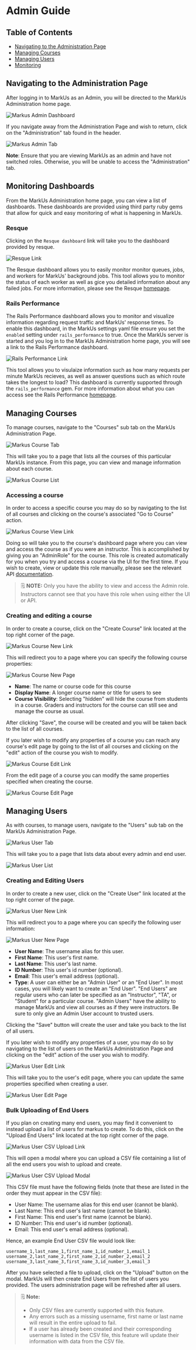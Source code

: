 # Admin Guide

## Table of Contents

- [Navigating to the Administration Page](#navigating-to-the-administration-page)
- [Managing Courses](#managing-courses)
- [Managing Users](#managing-users)
- [Monitoring](#monitoring)

## Navigating to the Administration Page

After logging in to MarkUs as an Admin, you will be directed to the MarkUs Administration home page.

![Markus Admin Dashboard](images/markus-admin-dashboard.png)

If you navigate away from the Administration Page and wish to return, click on the "Administration" tab found in the header.

![Markus Admin Tab](images/markus-admin-tab.png)

**Note**: Ensure that you are viewing MarkUs as an admin and have not switched roles. Otherwise, you will be unable to access the "Administration" tab.

## Monitoring Dashboards

From the MarkUs Administration home page, you can view a list of dashboards. These dashboards are provided using third party ruby gems that allow for quick and easy monitoring of what is happening in MarkUs.

### Resque

Clicking on the `Resque dashboard` link will take you to the dashboard provided by resque.

![Resque Link](images/resque-link.png)

The Resque dashboard allows you to easily monitor monitor queues, jobs, and workers for MarkUs' background jobs. This tool allows you to monitor the status of each worker as well as gice you detailed information about any failed jobs. For more information, please see the Resque [homepage](https://github.com/resque/resque#the-front-end).

### Rails Performance

The Rails Performance dashboard allows you to monitor and visualize information regarding request traffic and MarkUs' response times. To enable this dashboard, in the MarkUs settings yaml file ensure you set the `enabled` setting under `rails_performance` to true. Once the MarkUs server is started and you log in to the MarkUs Administration home page, you will see a link to the Rails Performance dashboard.

![Rails Performance Link](images/rails-performance-link.png)

This tool allows you to visulaize information such as how many requests per minute MarkUs recieves, as well as answer questions such as which route takes the longest to load? This dashboard is currently supported through the `rails_performance` gem. For more information about what you can access see the Rails Performance [homepage](https://github.com/igorkasyanchuk/rails_performance).

## Managing Courses

To manage courses, navigate to the "Courses" sub tab on the MarkUs Administration Page.

![Markus Course Tab](images/markus-admin-course-tab.png)

This will take you to a page that lists all the courses of this particular MarkUs instance. From this page, you can view and manage information about each course.

![Markus Course List](images/markus-admin-course-list.png)

### Accessing a course

In order to access a specific course you may do so by navigating to the list of all courses and clicking on the course's associated "Go to Course" action.

![Markus Course View Link](images/markus-admin-go-to-course-link.png)

Doing so will take you to the course's dashboard page where you can view and access the course as if you were an instructor. This is accomplished by giving you an "AdminRole" for the course. This role is created automatically for you when you try and access a course via the UI for the first time. If you wish to create, view or update this role manually, please see the relevant API [documentation](RESTful-API.md#get-apicoursescourse_idroles).
> :spiral_notepad: **NOTE:** Only you have the ability to view and access the Admin role. Instructors cannot see that you have this role when using either the UI or API.

### Creating and editing a course

In order to create a course, click on the "Create Course" link located at the top right corner of the page.

![Markus Course New Link](images/markus-admin-course-new-link.png)

This will redirect you to a page where you can specify the following course properties:

![Markus Course New Page](images/markus-admin-course-new.png)

- **Name**: The name or course code for this course
- **Display Name**: A longer course name or title for users to see
- **Course Visibility**: Selecting "hidden" will hide the course from students in a course. Graders and instructors for the course can still see and manage the course as usual.

After clicking "Save", the course will be created and you will be taken back to the list of all courses.

If you later wish to modify any properties of a course you can reach any course's edit page by going to the list of all courses and clicking on the "edit" action of the course you wish to modify.

![Markus Course Edit Link](images/markus-admin-course-edit-link.png)

From the edit page of a course you can modify the same properties specified when creating the course.

![Markus Course Edit Page](images/markus-admin-course-edit.png)

## Managing Users

As with courses, to manage users, navigate to the "Users" sub tab on the MarkUs Administration Page.

![Markus User Tab](images/markus-admin-user-tab.png)

This will take you to a page that lists data about every admin and end user.

![Markus User List](images/markus-admin-users-list.png)

### Creating and Editing Users

In order to create a new user, click on the "Create User" link located at the top right corner of the page.

![Markus User New Link](images/markus-admin-user-new-link.png)

This will redirect you to a page where you can specify the following user information:

![Markus User New Page](images/markus-admin-user-new.png)

- **User Name**: The username alias for this user.
- **First Name**: This user's first name.
- **Last Name**: This user's last name.
- **ID Number**: This user's id number (optional).
- **Email**: This user's email address (optional).
- **Type**: A user can either be an "Admin User" or an "End User". In most cases, you will likely want to create an "End User". "End Users" are regular users who can later be specified as an "Instructor", "TA", or "Student" for a particular course. "Admin Users" have the ability to manage MarkUs and view all courses as if they were instructors. Be sure to only give an Admin User account to trusted users.

Clicking the "Save" button will create the user and take you back to the list of all users.

If you later wish to modify any properties of a user, you may do so by navigating to the list of users on the MarkUs Administration Page and clicking on the "edit" action of the user you wish to modify.

![Markus User Edit Link](images/markus-admin-user-edit-link.png)

This will take you to the user's edit page, where you can update the same properties specified when creating a user.

![Markus User Edit Page](images/markus-admin-user-edit.png)

### Bulk Uploading of End Users

If you plan on creating many end users, you may find it convenient to instead upload a list of users for markus to create. To do this, click on the "Upload End Users" link located at the top right corner of the page.

![Markus User CSV Upload Link](images/markus-admin-user-csv-upload-link.png)

This will open a modal where you can upload a CSV file containing a list of all the end users you wish to upload and create.

![Markus User CSV Upload Modal](images/markus-admin-user-csv-upload-modal.png)

This CSV file must have the following fields (note that these are listed in the order they must appear in the CSV file):

- User Name: The username alias for this end user (cannot be blank).
- Last Name: This end user's last name (cannot be blank).
- First Name: This end user's first name (cannot be blank).
- ID Number: This end user's id number (optional).
- Email: This end user's email address (optional).

Hence, an example End User CSV file would look like:

```CSV
username_1,last_name_1,first_name_1,id_number_1,email_1
username_2,last_name_2,first_name_2,id_number_2,email_2
username_3,last_name_3,first_name_3,id_number_3,email_3
```

After you have selected a file to upload, click on the "Upload" button on the modal. MarkUs will then create End Users from the list of users you provided. The users administration page will be refreshed after all users.
> :spiral_notepad: **Note:**
>
> - Only CSV files are currently supported with this feature.
> - Any errors such as a missing username, first name or last name will result in the entire upload to fail.
> - If a user has already been created and their corresponding username is listed in the CSV file, this feature will update their information with data from the CSV file.
